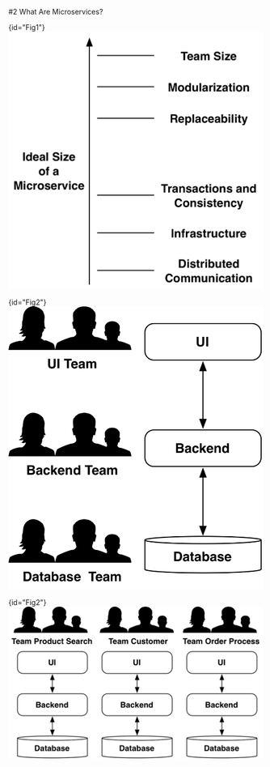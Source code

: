 #2 What Are Microservices?

{id="Fig1"}
![Fig. 1: Ideal Size of a Microservice](images/01-Size.png)

{id="Fig2"}
![Fig. 2: Team setup by technical skills](images/02-ConwaysLawLimitation.png)

{id="Fig2"}
![Fig. 2: Team setup by functionalities](images/03-ConwaysLawEnabler.png)
